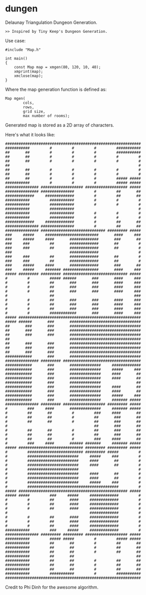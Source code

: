 # dungen

Delaunay Triangulation Dungeon Generation.

    >> Inspired by Tiny Keep's Dungeon Generation.

Use case:

    #include "Map.h"

    int main()
    {
        const Map map = xmgen(80, 120, 10, 40);
        xmprint(map);
        xmclose(map);
    }

Where the map generation function is defined as:

    Map mgen(
            cols,
            rows,
            grid size,
            max number of rooms);

Generated map is stored as a 2D array of characters.

Here's what it looks like:

    #############################################################
    ###########         #         #         #         ###########
    ##       ##         #         #         #         ###########
    ##       ##         #         #         #         #         #
    ##       ##         #         #         #         #         #
    ##                                                          #
    ##       ##         #         #         #         #         #
    ##       ##         #         #         #         #         #
    ##       ##         #         #         #         ##### #####
    ###########         #         #         #         ##### #####
    ############### ################### ################### #####
    ############### ###############         #         ##       ##
    #############     #############         #         ##       ##
    ###########         ###########         #         #         #
    ###########         ###########         #         #         #
    ###########         ###########                             #
    ###########         ###########         #         #         #
    ###########         ###########         #         #         #
    #############     #############         #         ##       ##
    ############### ###############         #         ##       ##
    ############### ############################# ######### #####
    ###     #####     ########################       ####     ###
    ###     #####     ####       #############       ###       ##
    ###     ###         ##       #############       ##         #
    ###     ###         ##       #############       ##         #
    ###                          #############                  #
    ###     ###         ##       #############       ##         #
    ###     ###         ##       #############       ##         #
    ###     #####     ####       #############       ###       ##
    ###     #####     ####### ################       ####     ###
    ##### ######### ######### ############################# #####
    #         #         ##### ######       ###       ####     ###
    #         #         ##       ###       ###       ####     ###
    #         #         ##       ###       ###       ####     ###
    #         #         ##       ###       ###       ####     ###
    #                   ##                                    ###
    #         #         ##       ###       ###       ####     ###
    #         #         ##       ###       ###       ####     ###
    #         #         ##       ###       ###       ####     ###
    #         #         ############       ###       ####     ###
    ##### #######################################################
    ##### ######       ###       ################################
    ##       ###       ###       ################################
    ##       ###       ###       ################################
    ##       ###       ###       ################################
    ##                           ################################
    ##       ###       ###       ################################
    ##       ###       ###       ################################
    ##       ###       ###       ################################
    ############       ###       ################################
    ############### ######### ###################################
    ############       ###       ##############     #############
    ############       ###       ##############     #####     ###
    ############       ###       ##############     ####       ##
    ############       ###       ##############     ####       ##
    ############       ###       ##############                ##
    ############       ###       ##############     ####       ##
    ############       ###       ##############     ####       ##
    ############       ###       ##############     #####     ###
    ############       ###       ##############     ####### #####
    ############### ######### ################### ######### #####
    #         ###     ####       ##############     ####### #####
    #         ##       ##         #         ###     ####       ##
    #         ##       ##         #         ##       ###       ##
    #         ##       ##         #         ##       ###       ##
    #                                       ##       ###       ##
    #         ##       ##         #         ##       ###       ##
    #         ##       ##         #         ##       ###       ##
    #         ##       ##         #         ###     ####       ##
    #         ###     ####       ###### #######     ####### #####
    ##### ############################# ######### ######### #####
    #         ######################### ######### #####         #
    #         #######################     #####     ###         #
    #         #######################     ####       ##         #
    #         #######################     ####       ##         #
    #         #######################                           #
    #         #######################     ####       ##         #
    #         #######################     ####       ##         #
    #         #######################     #####     ###         #
    #         #########################################         #
    ##### ################################################# #####
    ##### #####         ###     #####     #############         #
    #         #         ##       ####     #############         #
    #         #         ##       ####     #############         #
    #         #         ##       ####     #############         #
    #                                     #############         #
    #         #         ##       ####     #############         #
    #         #         ##       ####     #############         #
    #         #         ##       ####     #############         #
    ###########         ###     #####     #############         #
    ############### ######### ######### ################### #####
    ###########         ##### #####         #         ##### #####
    ###########         ##       ##         #         ##       ##
    ###########         ##       ##         #         ##       ##
    ###########         ##       ##         #         ##       ##
    ###########         ##       ##                            ##
    ###########         ##       ##         #         ##       ##
    ###########         ##       ##         #         ##       ##
    ###########         ##       ##         #         ##       ##
    ###########         ###########         #         ###########
    #############################################################

Credit to Phi Dinh for the awesome algorithm.
